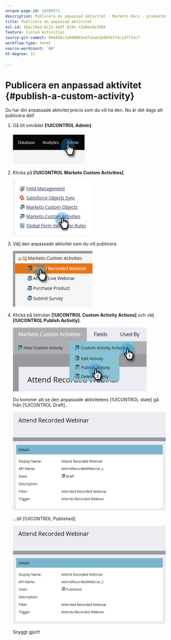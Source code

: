 ```yaml
---
unique-page-id: 10100272
description: Publicera en anpassad aktivitet - Marketo Docs - produktdokumentation
title: Publicera en anpassad aktivitet
exl-id: 16ac19ed-8c31-4ddf-819e-72a0ec8a3904
feature: Custom Activities
source-git-commit: 09a656c3a0d0002edfa1a61b987bff4c1dff33cf
workflow-type: tm+mt
source-wordcount: '60'
ht-degree: 1%

---
```


# Publicera en anpassad aktivitet {#publish-a-custom-activity}

Du har din anpassade aktivitet precis som du vill ha den. Nu är det dags att publicera det!

1. Gå till området **[!UICONTROL Admin]**.

   ![](assets/publish-a-custom-activity-1.png)

1. Klicka på **[!UICONTROL Marketo Custom Activities]**.

   ![](assets/publish-a-custom-activity-2.png)

1. Välj den anpassade aktivitet som du vill publicera.

   ![](assets/publish-a-custom-activity-3.png)

1. Klicka på listrutan **[!UICONTROL Custom Activity Actions]** och välj **[!UICONTROL Publish Activity]**.

   ![](assets/publish-a-custom-activity-4.png)

   Du kommer att se den anpassade aktivitetens [!UICONTROL state] gå från [!UICONTROL Draft]..

   ![](assets/publish-a-custom-activity-5.png)

   ...till [!UICONTROL Published].

   ![](assets/publish-a-custom-activity-6.png)

   Snyggt gjort!
